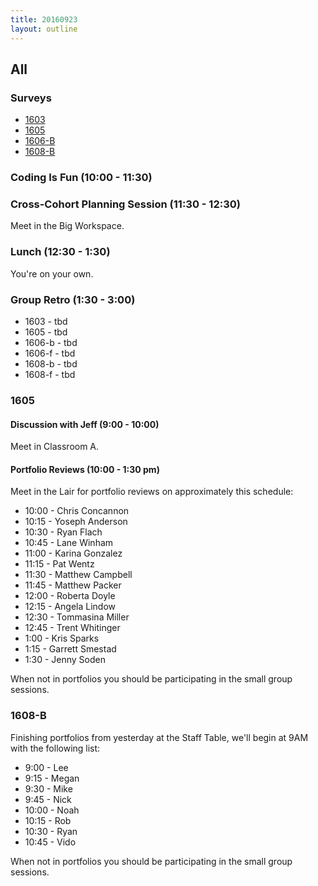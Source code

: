 ```yaml
---
title: 20160923
layout: outline
---
```


## All

### Surveys

* [1603]()
* [1605](https://goo.gl/forms/cKGcmu0RDyfGiZLo1)
* [1606-B]()
* [1608-B](https://goo.gl/forms/sLx8DIp0yBJJCzVF3)

### Coding Is Fun (10:00 - 11:30)

### Cross-Cohort Planning Session (11:30 - 12:30)

Meet in the Big Workspace.

### Lunch (12:30 - 1:30)

You're on your own.

### Group Retro (1:30 - 3:00)

* 1603 - tbd
* 1605 - tbd
* 1606-b - tbd
* 1606-f - tbd
* 1608-b - tbd
* 1608-f - tbd

### 1605

#### Discussion with Jeff (9:00 - 10:00)

Meet in Classroom A.

#### Portfolio Reviews (10:00 - 1:30 pm)

Meet in the Lair for portfolio reviews on approximately this schedule:

* 10:00 - Chris Concannon
* 10:15 - Yoseph Anderson
* 10:30 - Ryan Flach
* 10:45 - Lane Winham
* 11:00 - Karina Gonzalez
* 11:15 - Pat Wentz
* 11:30 - Matthew Campbell
* 11:45 - Matthew Packer
* 12:00 - Roberta Doyle
* 12:15 - Angela Lindow
* 12:30 - Tommasina Miller
* 12:45 - Trent Whitinger
* 1:00 - Kris Sparks
* 1:15 - Garrett Smestad
* 1:30 - Jenny Soden

When not in portfolios you should be participating in the small group sessions.

### 1608-B

Finishing portfolios from yesterday at the Staff Table,
we'll begin at 9AM with the following list:

* 9:00 - Lee
* 9:15 - Megan
* 9:30 - Mike
* 9:45 - Nick
* 10:00 - Noah
* 10:15 - Rob
* 10:30 - Ryan
* 10:45 - Vido

When not in portfolios you should be participating in the small group sessions.
